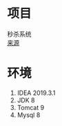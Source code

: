 # 项目
秒杀系统  
[来源](https://www.bilibili.com/video/BV12E41127m2)  
# 环境
1. IDEA 2019.3.1  
2. JDK 8
3. Tomcat 9
4. Mysql 8
